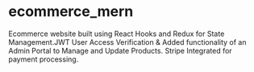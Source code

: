 # ecommerce_mern
Ecommerce website built using React Hooks and Redux for State Management.JWT User Access Verification & Added functionality of an Admin Portal to Manage and Update Products. Stripe Integrated for payment processing.
